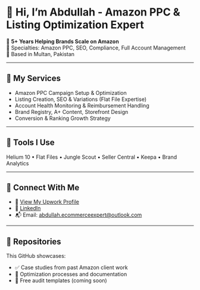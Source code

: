 # 👋 Hi, I’m Abdullah - Amazon PPC & Listing Optimization Expert

💼 **5+ Years Helping Brands Scale on Amazon**  
🎯 Specialties: Amazon PPC, SEO, Compliance, Full Account Management  
📍 Based in Multan, Pakistan

---

## 🚀 My Services
- Amazon PPC Campaign Setup & Optimization
- Listing Creation, SEO & Variations (Flat File Expertise)
- Account Health Monitoring & Reimbursement Handling
- Brand Registry, A+ Content, Storefront Design
- Conversion & Ranking Growth Strategy

---

## 🧰 Tools I Use
Helium 10 • Flat Files • Jungle Scout • Seller Central • Keepa • Brand Analytics

---

## 🔗 Connect With Me
- 💼 [View My Upwork Profile](https://www.upwork.com/freelancers/abdullahva)
- 💬 [LinkedIn](https://www.linkedin.com/in/abdullahvaamazon)
- 📬 Email: abdullah.ecommerceexpert@outlook.com

---

## 📁 Repositories
This GitHub showcases:
- ✅ Case studies from past Amazon client work
- 📄 Optimization processes and documentation
- 🧩 Free audit templates (coming soon)
